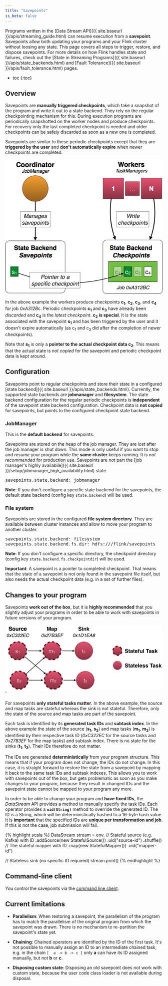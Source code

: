 ```yaml
---
title: "Savepoints"
is_beta: false
---
```

<!--
Licensed to the Apache Software Foundation (ASF) under one
or more contributor license agreements.  See the NOTICE file
distributed with this work for additional information
regarding copyright ownership.  The ASF licenses this file
to you under the Apache License, Version 2.0 (the
"License"); you may not use this file except in compliance
with the License.  You may obtain a copy of the License at

  http://www.apache.org/licenses/LICENSE-2.0

Unless required by applicable law or agreed to in writing,
software distributed under the License is distributed on an
"AS IS" BASIS, WITHOUT WARRANTIES OR CONDITIONS OF ANY
KIND, either express or implied.  See the License for the
specific language governing permissions and limitations
under the License.
-->

Programs written in the [Data Stream API]({{ site.baseurl }}/apis/streaming_guide.html) can resume execution from a **savepoint**. Savepoints allow both updating your programs and your Flink cluster without loosing any state. This page covers all steps to trigger, restore, and dispose savepoints. For more details on how Flink handles state and failures, check out the [State in Streaming Programs]({{ site.baseurl }}/apis/state_backends.html) and [Fault Tolerance]({{ site.baseurl }}/apis/fault_tolerance.html) pages.

* toc
{:toc}

## Overview

Savepoints are **manually triggered checkpoints**, which take a snapshot of the program and write it out to a state backend. They rely on the regular checkpointing mechanism for this. During execution programs are periodically snapshotted on the worker nodes and produce checkpoints. For recovery only the last completed checkpoint is needed and older checkpoints can be safely discarded as soon as a new one is completed.

Savepoints are similar to these periodic checkpoints except that they are **triggered by the user** and **don't automatically expire** when newer checkpoints are completed.

<img src="fig/savepoints-overview.png" class="center" />

In the above example the workers produce checkpoints **c<sub>1</sub>**, **c<sub>2</sub>**, **c<sub>3</sub>**, and **c<sub>4</sub>** for job *0xA312Bc*. Periodic checkpoints **c<sub>1</sub>** and **c<sub>3</sub>** have already been *discarded* and **c<sub>4</sub>** is the *latest checkpoint*. **c<sub>2</sub> is special**. It is the state associated with the savepoint **s<sub>1</sub>** and has been triggered by the user and it doesn't expire automatically (as c<sub>1</sub> and c<sub>3</sub> did after the completion of newer checkpoints).

Note that **s<sub>1</sub>** is only a **pointer to the actual checkpoint data c<sub>2</sub>**. This means that the actual state is *not copied* for the savepoint and periodic checkpoint data is kept around.

## Configuration

Savepoints point to regular checkpoints and store their state in a configured [state backend]({{ site.baseurl }}/apis/state_backends.html). Currently, the supported state backends are **jobmanager** and **filesystem**. The state backend configuration for the regular periodic checkpoints is **independent** of the savepoint state backend configuration. Checkpoint data is **not copied** for savepoints, but points to the configured checkpoint state backend.

### JobManager

This is the **default backend** for savepoints.

Savepoints are stored on the heap of the job manager. They are *lost* after the job manager is shut down. This mode is only useful if you want to *stop* and *resume* your program while the **same cluster** keeps running. It is *not recommended* for production use. Savepoints are *not* part the [job manager's highly availabile]({{ site.baseurl }}/setup/jobmanager_high_availability.html) state.

<pre>
savepoints.state.backend: jobmanager
</pre>

**Note**: If you don't configure a specific state backend for the savepoints, the default state backend (config key `state.backend`) will be used.

### File system

Savepoints are stored in the configured **file system directory**. They are available between cluster instances and allow to move your program to another cluster.

<pre>
savepoints.state.backend: filesystem
savepoints.state.backend.fs.dir: hdfs:///flink/savepoints
</pre>

**Note**: If you don't configure a specific directory, the checkpoint directory (config key `state.backend.fs.checkpointdir`) will be used.

**Important**: A savepoint is a pointer to completed checkpoint. That means that the state of a savepoint is not only found in the savepoint file itself, but also needs the actual checkpoint data (e.g. in a set of further files).

## Changes to your program

Savepoints **work out of the box**, but it is **highly recommended** that you slightly adjust your programs in order to be able to work with savepoints in future versions of your program.

<img src="fig/savepoints-program_ids.png" class="center" />'

For savepoints **only stateful tasks matter**. In the above example, the source and map tasks are stateful whereas the sink is not stateful. Therefore, only the state of the source and map tasks are part of the savepoint.

Each task is identified by its **generated task IDs** and **subtask index**. In the above example the state of the source (**s<sub>1</sub>**, **s<sub>2</sub>**) and map tasks (**m<sub>1</sub>**, **m<sub>2</sub>**) is identified by their respective task ID (*0xC322EC* for the source tasks and *0x27B3EF* for the map tasks) and subtask index. There is no state for the sinks (**t<sub>1</sub>**, **t<sub>2</sub>**). Their IDs therefore do not matter.

The IDs are generated **deterministically** from your program structure. This means that if your program does not change, the IDs do not change. In this case, it is straight forward to restore the state from a savepoint by mapping it back to the same task IDs and subtask indexes. This allows you to work with savepoints out of the box, but gets problematic as soon as you make changes to your program, because they result in changed IDs and the savepoint state cannot be mapped to your program any more.

In order to be able to change your program and **have fixed IDs**, the *DataStream* API provides a method to manually specify the task IDs. Each operator provides a **`uid(String)`** method to override the generated ID. The ID is a String, which will be deterministically hashed to a 16-byte hash value. It is **important** that the specified IDs are **unique per transformation and job**. If this is not the case, job submission will fail.

{% highlight scala %}
DataStream<String> stream = env.
  // Stateful source (e.g. Kafka) with ID
  .addSource(new StatefulSource())
  .uid("source-id")
  .shuffle()
  // The stateful mapper with ID
  .map(new StatefulMapper())
  .uid("mapper-id")

// Stateless sink (no specific ID required)
stream.print()
{% endhighlight %}

## Command-line client

You control the savepoints via the [command line client]({{site.baseurl}}/apis/cli.html#savepoints).

## Current limitations

- **Parallelism**: When restoring a savepoint, the parallelism of the program has to match the parallelism of the original program from which the savepoint was drawn. There is no mechanism to re-partition the savepoint's state yet.

- **Chaining**: Chained operators are identified by the ID of the first task. It's not possible to manually assign an ID to an intermediate chained task, e.g. in the chain `[  a -> b -> c ]` only **a** can have its ID assigned manually, but not **b** or **c**.

- **Disposing custom state**: Disposing an old savepoint does not work with custom state, because the user code class loader is not available during disposal.
